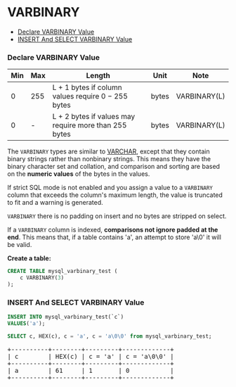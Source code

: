 # VARBINARY

* [Declare VARBINARY Value](#declare-varbinary-value)
* [INSERT And SELECT VARBINARY Value](#insert-and-select-varbinary-value)

### Declare VARBINARY Value
Min | Max | Length | Unit | Note
---|---|---|---|---|
0 | 255 | L + 1 bytes if column values require 0 − 255 bytes | bytes | VARBINARY(L)
0 | - | L + 2 bytes if values may require more than 255 bytes | bytes | VARBINARY(L)

The `VARBINARY` types are similar to [VARCHAR](./varchar.md), except that they contain binary strings rather than nonbinary strings. This means they have the binary character set and collation, and comparison and sorting are based on the **numeric values** of the bytes in the values.

If strict SQL mode is not enabled and you assign a value to a `VARBINARY` column that exceeds the column's maximum length, the value is truncated to fit and a warning is generated.

`VARBINARY` there is no padding on insert and no bytes are stripped on select.

If a `VARBINARY` column is indexed, **comparisons not ignore padded at the end**. This means that, if a table contains 'a', an attempt to store 'a\0' it will be valid.

**Create a table:**

```sql
CREATE TABLE mysql_varbinary_test (
    c VARBINARY(3)
);
```

### INSERT And SELECT VARBINARY Value
```sql
INSERT INTO mysql_varbinary_test(`c`)
VALUES('a');

SELECT c, HEX(c), c = 'a', c = 'a\0\0' from mysql_varbinary_test;
```

<pre>
+----------+--------+---------+-------------+
| c        | HEX(c) | c = 'a' | c = 'a\0\0' |
+----------+--------+---------+-------------+
| a        | 61     | 1       | 0           |
+----------+--------+---------+-------------+
</pre>
